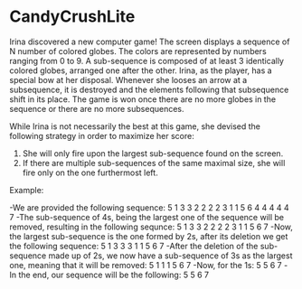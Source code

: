 # CandyCrushLite

Irina discovered a new computer game! The screen displays a sequence of N number of colored globes. The colors are represented by numbers ranging from 0 to 9.
A sub-sequence is composed of at least 3 identically colored globes, arranged one after the other. Irina, as the player, has a special bow at her disposal. Whenever she looses an arrow at a subsequence,
it is destroyed and the elements following that subsequence shift in its place. The game is won once there are no more globes in the sequence or there are no more subsequences.

While Irina is not necessarily the best at this game, she devised the following strategy in order to maximize her score:

1. She will only fire upon the largest sub-sequence found on the screen.
2. If there are multiple sub-sequences of the same maximal size, she will fire only on the one furthermost left.

Example:

-We are provided the following sequence:
      5 1 3 3 2 2 2 2 3 1 1 5 6 4 4 4 4 4 7
-The sub-sequence of 4s, being the largest one of the sequence will be removed, resulting in the following sequnce:
      5 1 3 3 2 2 2 2 3 1 1 5 6 7
-Now, the largest sub-sequence is the one formed by 2s, after its deletion we get the following sequence:
      5 1 3 3 3 1 1 5 6 7
-After the deletion of the sub-sequence made up of 2s, we now have a sub-sequence of 3s as the largest one, meaning that it will be removed:
      5 1 1 1 5 6 7
-Now, for the 1s:
      5 5 6 7
-In the end, our sequence will be the following:
      5 5 6 7
